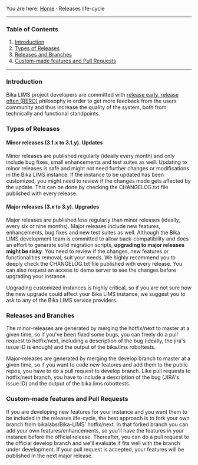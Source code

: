 You are here: [Home](https://github.com/bikalabs/Bika-LIMS/wiki) · Releases life-cycle
***
### Table of Contents
1. [Introduction](#introduction)
2. [Types of Releases](#types-of-releases)
3. [Releases and Branches](#releases-and-branches)
4. [Custom-made features and Pull Requests](#custom-made-features-and-pull-requests)

***

### Introduction

Bika LIMS project developers are committed with [release early, release often (RERO)](http://en.wikipedia.org/wiki/Release_early,_release_often) philosophy in order to get more feedback from the users community and thus increase the quality of the system, both from technically and functional standpoints.

### Types of Releases

#### Minor releases (3.1.x to 3.1.y). Updates

Minor releases are published regularly (ideally every month) and only include bug fixes, small enhancements and test suites as well. Updating to minor releases is safe and might not need further changes or modifications in the Bika LIMS instance. If the instance to be updated has been customized, you might need to review if the changes made gets affected by the update. This can be done by checking the CHANGELOG.txt file published with every release.

#### Major releases (3.x to 3.y). Upgrades

Major releases are published less regularly than minor releases (ideally, every six or nine months). Major releases include new features, enhancements, bug fixes and new test suites as well. Although the Bika LIMS development team is committed to allow back-compatibility and does an effort to generate solid migration scripts, **upgrading to major releases might be risky**. You need to review if the changes, new features or functionalities removal, suit your needs. We highly recommend you to deeply check the CHANGELOG.txt file published with every release. You can also request an access to demo server to see the changes before upgrading your instance. 

Upgrading customized instances is highly critical, so if you are not sure how the new upgrade could affect your Bika LIMS instance, we suggest you to ask to any of the Bika LIMS service providers.

### Releases and Branches

The minor-releases are generated by merging the hotfix/next to master at a given time, so if you've been fixed some bugs, you can freely do a pull request to hotfix/next, including a description of the bug (ideally, the jira's issue ID is enough) and the output of the bika.lims robottests.

Major-releases are generated by merging the develop branch to master at a given time, so if you want to code new features and add them to the public repos, you have to do a pull request to develop branch. Like pull requests to hotfix/next branch, you have to include a description of the bug (JIRA's issue ID) and the output of the bika.lims robottests.

### Custom-made features and Pull Requests

If you are developing new features for your instance and you want them to be included in the releases life-cycle, the best approach is to fork your own branch from bikalabs/Bika-LIMS' hotfix/next. In that forked branch you can add your own features/enhancements, so you'll have the features in your instance before the official release. Thereafter, you can do a pull request to the official develop branch and we'll evaluate if fits well with the branch under development. If your pull request is accepted, your features will be published in the next major release.
